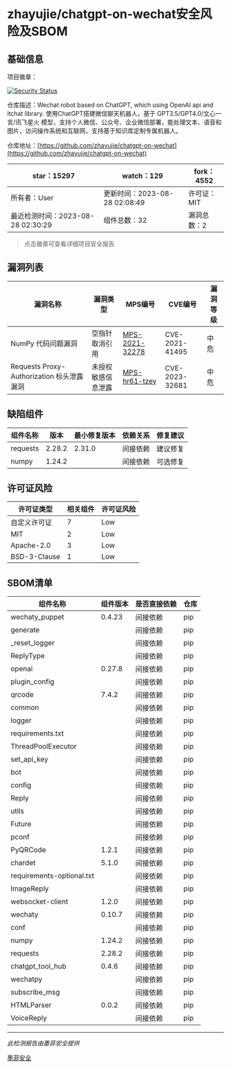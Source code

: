 # zhayujie/chatgpt-on-wechat安全风险及SBOM

## 基础信息

项目徽章：

[![Security Status](https://www.murphysec.com/platform3/v31/badge/1695866372205473792.svg)](https://www.murphysec.com/console/report/1695866371198840832/1695866372205473792)

仓库描述：Wechat robot based on ChatGPT,  which using OpenAI api and itchat library. 使用ChatGPT搭建微信聊天机器人，基于 GPT3.5/GPT4.0/文心一言/讯飞星火 模型，支持个人微信、公众号、企业微信部署，能处理文本、语音和图片，访问操作系统和互联网，支持基于知识库定制专属机器人。

仓库地址：[https://github.com/zhayujie/chatgpt-on-wechat](https://github.com/zhayujie/chatgpt-on-wechat)

| star：15297 | watch：129 | fork：4552 |
| ----------- | -------------- | ------------ |
| 所有者：User | 更新时间：2023-08-28 02:08:49 | 许可证：MIT |
| 最近检测时间：2023-08-28 02:30:29 | 组件总数：32 | 漏洞总数：2 |

> 点击徽章可查看详细项目安全报告



## 漏洞列表

| 漏洞名称 | 漏洞类型 | MPS编号 | CVE编号 | 漏洞等级 |
| ------- | ------ | ------- | ------ | ----- |
|NumPy 代码问题漏洞|空指针取消引用|[MPS-2021-32278](https://www.oscs1024.com/hd/MPS-2021-32278)|CVE-2021-41495|中危|
|Requests Proxy-Authorization 标头泄露漏洞|未授权敏感信息泄露|[MPS-hr61-tzey](https://www.oscs1024.com/hd/MPS-hr61-tzey)|CVE-2023-32681|中危|




## 缺陷组件

| 组件名称 | 版本 | 最小修复版本 | 依赖关系 | 修复建议 |
| -------- | ---- | ------------ | -------- | -------- |
|requests|2.28.2|2.31.0|间接依赖|建议修复|C:0|H:0|M:1|L:0|
|numpy|1.24.2||间接依赖|可选修复|C:0|H:0|M:1|L:0|




## 许可证风险

| 许可证类型 | 相关组件 | 许可证风险 |
| ---------- | -------- | ---------- |
|自定义许可证|7|Low|
|MIT|2|Low|
|Apache-2.0|3|Low|
|BSD-3-Clause|1|Low|




## SBOM清单

| 组件名称 | 组件版本 | 是否直接依赖 | 仓库 |
| -------- | -------- | ------------ | ---- |
|wechaty_puppet|0.4.23|间接依赖|pip|
|generate||间接依赖|pip|
|_reset_logger||间接依赖|pip|
|ReplyType||间接依赖|pip|
|openai|0.27.8|间接依赖|pip|
|plugin_config||间接依赖|pip|
|qrcode|7.4.2|间接依赖|pip|
|common||间接依赖|pip|
|logger||间接依赖|pip|
|requirements.txt||间接依赖|pip|
|ThreadPoolExecutor||间接依赖|pip|
|set_api_key||间接依赖|pip|
|bot||间接依赖|pip|
|config||间接依赖|pip|
|Reply||间接依赖|pip|
|utils||间接依赖|pip|
|Future||间接依赖|pip|
|pconf||间接依赖|pip|
|PyQRCode|1.2.1|间接依赖|pip|
|chardet|5.1.0|间接依赖|pip|
|requirements-optional.txt||间接依赖|pip|
|ImageReply||间接依赖|pip|
|websocket-client|1.2.0|间接依赖|pip|
|wechaty|0.10.7|间接依赖|pip|
|conf||间接依赖|pip|
|numpy|1.24.2|间接依赖|pip|
|requests|2.28.2|间接依赖|pip|
|chatgpt_tool_hub|0.4.6|间接依赖|pip|
|wechatpy||间接依赖|pip|
|subscribe_msg||间接依赖|pip|
|HTMLParser|0.0.2|间接依赖|pip|
|VoiceReply||间接依赖|pip|


------

*此检测报告由墨菲安全提供*

[墨菲安全](www.murphysec.com)